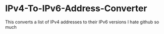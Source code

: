 # IPv4-To-IPv6-Address-Converter
This converts a list of IPv4 addresses to their IPv6 versions
I hate github so much

